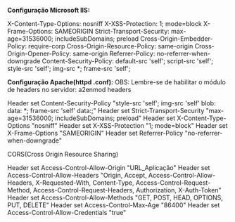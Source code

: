 **Configuração Microsoft IIS:**

X-Content-Type-Options: nosniff
X-XSS-Protection: 1; mode=block
X-Frame-Options: SAMEORIGIN
Strict-Transport-Security: max-age=31536000; includeSubDomains; preload
Cross-Origin-Embedder-Policy: require-corp
Cross-Origin-Resource-Policy: same-origin
Cross-Origin-Opener-Policy: same-origin
Referrer-Policy: no-referrer-when-downgrade
Content-Security-Policy: default-src 'self'; script-src 'self'; style-src 'self'; img-src *; frame-src 'self';

**Configuração Apache(httpd .conf):**
OBS: Lembre-se de habilitar o módulo de headers no servidor: a2enmod headers

Header set Content-Security-Policy "style-src 'self'; img-src 'self' blob: data: *; frame-src 'self' data:;"
Header set Strict-Transport-Security "max-age=31536000; includeSubDomains; preload"
Header set X-Content-Type-Options "nosniff"
Header set X-XSS-Protection "1; mode=block"
Header set X-Frame-Options "SAMEORIGIN"
Header set Referrer-Policy "no-referrer-when-downgrade"

CORS(Cross Origin Resource Sharing)

Header set Access-Control-Allow-Origin "URL_Aplicação"
Header set Access-Control-Allow-Headers "Origin, Accept, Access-Control-Allow-Headers, X-Requested-With, Content-Type, Access-Control-Request-Method, Access-Control-Request-Headers, Authorization, X-Auth-Token"
Header set Access-Control-Allow-Methods "GET, POST, HEAD, OPTIONS, PUT, DELETE"
Header set Access-Control-Max-Age "86400"
Header set Access-Control-Allow-Credentials "true"
